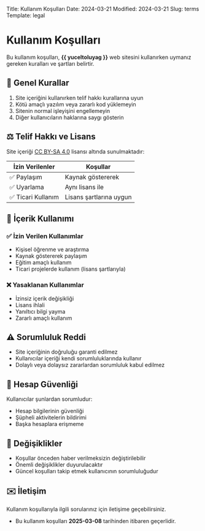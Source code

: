 Title: Kullanım Koşulları
Date: 2024-03-21
Modified: 2024-03-21
Slug: terms
Template: legal

# Kullanım Koşulları

Bu kullanım koşulları, **{{ yuceltoluyag }}** web sitesini kullanırken uymanız gereken kuralları ve şartları belirtir.

## 📜 Genel Kurallar

1. Site içeriğini kullanırken telif hakkı kurallarına uyun
2. Kötü amaçlı yazılım veya zararlı kod yüklemeyin
3. Sitenin normal işleyişini engellemeyin
4. Diğer kullanıcıların haklarına saygı gösterin

## ⚖️ Telif Hakkı ve Lisans

Site içeriği [CC BY-SA 4.0](https://creativecommons.org/licenses/by-sa/4.0/) lisansı altında sunulmaktadır:

| İzin Verilenler | Koşullar |
|-----------------|----------|
| ✅ Paylaşım | Kaynak göstererek |
| ✅ Uyarlama | Aynı lisans ile |
| ✅ Ticari Kullanım | Lisans şartlarına uygun |

## 🎯 İçerik Kullanımı

### ✅ İzin Verilen Kullanımlar
- Kişisel öğrenme ve araştırma
- Kaynak göstererek paylaşım
- Eğitim amaçlı kullanım
- Ticari projelerde kullanım (lisans şartlarıyla)

### ❌ Yasaklanan Kullanımlar
- İzinsiz içerik değişikliği
- Lisans ihlali
- Yanıltıcı bilgi yayma
- Zararlı amaçlı kullanım

## ⚠️ Sorumluluk Reddi

- Site içeriğinin doğruluğu garanti edilmez
- Kullanıcılar içeriği kendi sorumluluklarında kullanır
- Dolaylı veya dolaysız zararlardan sorumluluk kabul edilmez

## 🔐 Hesap Güvenliği

Kullanıcılar şunlardan sorumludur:

- Hesap bilgilerinin güvenliği
- Şüpheli aktivitelerin bildirimi
- Başka hesaplara erişmeme

## 📝 Değişiklikler

- Koşullar önceden haber verilmeksizin değiştirilebilir
- Önemli değişiklikler duyurulacaktır
- Güncel koşulları takip etmek kullanıcının sorumluluğudur

## ✉️ İletişim

Kullanım koşullarıyla ilgili sorularınız için iletişime geçebilirsiniz.

- Bu kullanım koşulları **2025-03-08** tarihinden itibaren geçerlidir.